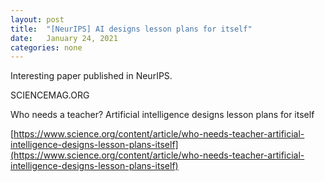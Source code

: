 ```yaml
---
layout: post
title:  "[NeurIPS] AI designs lesson plans for itself"
date:   January 24, 2021
categories: none
---
```


Interesting paper published in NeurIPS. 






SCIENCEMAG.ORG

Who needs a teacher? Artificial intelligence designs lesson plans for itself







[https://www.science.org/content/article/who-needs-teacher-artificial-intelligence-designs-lesson-plans-itself](https://www.science.org/content/article/who-needs-teacher-artificial-intelligence-designs-lesson-plans-itself)



 


